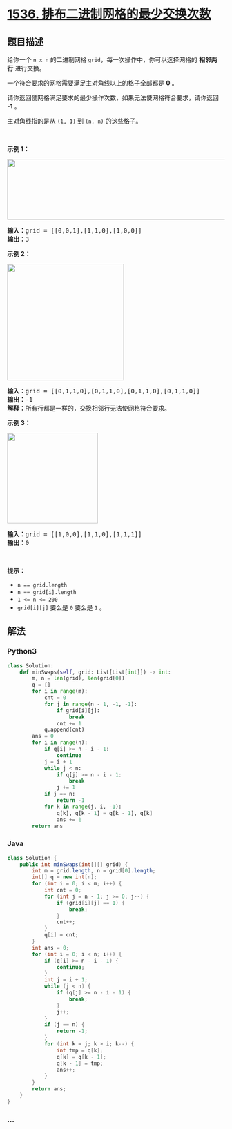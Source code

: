 # [1536. 排布二进制网格的最少交换次数](https://leetcode-cn.com/problems/minimum-swaps-to-arrange-a-binary-grid)



## 题目描述

<!-- 这里写题目描述 -->

<p>给你一个&nbsp;<code>n&nbsp;x n</code>&nbsp;的二进制网格&nbsp;<code>grid</code>，每一次操作中，你可以选择网格的&nbsp;<strong>相邻两行</strong>&nbsp;进行交换。</p>

<p>一个符合要求的网格需要满足主对角线以上的格子全部都是 <strong>0</strong>&nbsp;。</p>

<p>请你返回使网格满足要求的最少操作次数，如果无法使网格符合要求，请你返回 <strong>-1</strong>&nbsp;。</p>

<p>主对角线指的是从&nbsp;<code>(1, 1)</code>&nbsp;到&nbsp;<code>(n, n)</code>&nbsp;的这些格子。</p>

<p>&nbsp;</p>

<p><strong>示例 1：</strong></p>

<p><img alt="" src="https://assets.leetcode-cn.com/aliyun-lc-upload/uploads/2020/08/02/fw.jpg" style="height: 141px; width: 750px;"></p>

<pre><strong>输入：</strong>grid = [[0,0,1],[1,1,0],[1,0,0]]
<strong>输出：</strong>3
</pre>

<p><strong>示例 2：</strong></p>

<p><img alt="" src="https://assets.leetcode-cn.com/aliyun-lc-upload/uploads/2020/08/02/e2.jpg" style="height: 270px; width: 270px;"></p>

<pre><strong>输入：</strong>grid = [[0,1,1,0],[0,1,1,0],[0,1,1,0],[0,1,1,0]]
<strong>输出：</strong>-1
<strong>解释：</strong>所有行都是一样的，交换相邻行无法使网格符合要求。
</pre>

<p><strong>示例 3：</strong></p>

<p><img alt="" src="https://assets.leetcode-cn.com/aliyun-lc-upload/uploads/2020/08/02/e3.jpg" style="height: 210px; width: 210px;"></p>

<pre><strong>输入：</strong>grid = [[1,0,0],[1,1,0],[1,1,1]]
<strong>输出：</strong>0
</pre>

<p>&nbsp;</p>

<p><strong>提示：</strong></p>

<ul>
	<li><code>n == grid.length</code></li>
	<li><code>n == grid[i].length</code></li>
	<li><code>1 &lt;= n&nbsp;&lt;= 200</code></li>
	<li><code>grid[i][j]</code>&nbsp;要么是&nbsp;<code>0</code>&nbsp;要么是&nbsp;<code>1</code>&nbsp;。</li>
</ul>


## 解法

<!-- 这里可写通用的实现逻辑 -->

<!-- tabs:start -->

### **Python3**

<!-- 这里可写当前语言的特殊实现逻辑 -->

```python
class Solution:
    def minSwaps(self, grid: List[List[int]]) -> int:
        m, n = len(grid), len(grid[0])
        q = []
        for i in range(m):
            cnt = 0
            for j in range(n - 1, -1, -1):
                if grid[i][j]:
                    break
                cnt += 1
            q.append(cnt)
        ans = 0
        for i in range(n):
            if q[i] >= n - i - 1:
                continue
            j = i + 1
            while j < n:
                if q[j] >= n - i - 1:
                    break
                j += 1
            if j == n:
                return -1
            for k in range(j, i, -1):
                q[k], q[k - 1] = q[k - 1], q[k]
                ans += 1
        return ans
```

### **Java**

<!-- 这里可写当前语言的特殊实现逻辑 -->

```java
class Solution {
    public int minSwaps(int[][] grid) {
        int m = grid.length, n = grid[0].length;
        int[] q = new int[n];
        for (int i = 0; i < m; i++) {
            int cnt = 0;
            for (int j = n - 1; j >= 0; j--) {
                if (grid[i][j] == 1) {
                    break;
                }
                cnt++;
            }
            q[i] = cnt;
        }
        int ans = 0;
        for (int i = 0; i < n; i++) {
            if (q[i] >= n - i - 1) {
                continue;
            }
            int j = i + 1;
            while (j < n) {
                if (q[j] >= n - i - 1) {
                    break;
                }
                j++;
            }
            if (j == n) {
                return -1;
            }
            for (int k = j; k > i; k--) {
                int tmp = q[k];
                q[k] = q[k - 1];
                q[k - 1] = tmp;
                ans++;
            }
        }
        return ans;
    }
}
```

### **...**

```

```

<!-- tabs:end -->
